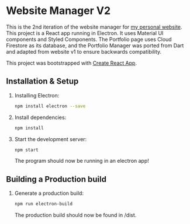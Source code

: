 # Website Manager V2

This is the 2nd iteration of the website manager for [my personal website](https://howardt12345.com). This project is a React app running in Electron. It uses Material UI components and Styled Components. The Portfolio page uses Cloud Firestore as its database, and the Portfolio Manager was ported from Dart and adapted from website v1 to ensure backwards compatibility. 

This project was bootstrapped with [Create React App](https://github.com/facebook/create-react-app).

## Installation & Setup

1. Installing Electron:

   ```sh
   npm install electron --save
   ```

2. Install dependencies:

   ```sh
   npm install
   ```

3. Start the development server:

   ```sh
   npm start
   ```
   The program should now be running in an electron app!

## Building a Production build

1. Generate a production build:

   ```sh
   npm run electron-build
   ```

   The production build should now be found in /dist. 